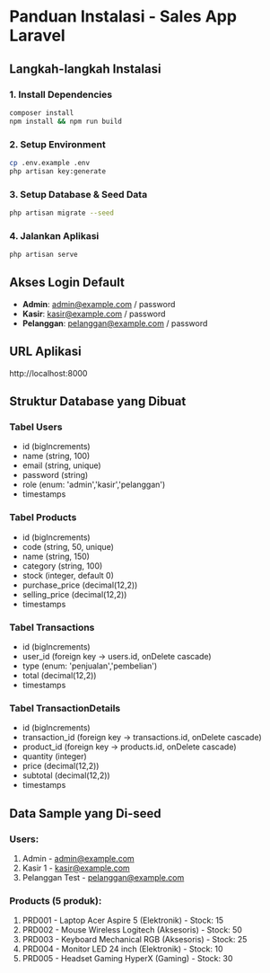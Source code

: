 # Panduan Instalasi - Sales App Laravel

## Langkah-langkah Instalasi

### 1. Install Dependencies
```bash
composer install
npm install && npm run build
```

### 2. Setup Environment
```bash
cp .env.example .env
php artisan key:generate
```

### 3. Setup Database & Seed Data
```bash
php artisan migrate --seed
```

### 4. Jalankan Aplikasi
```bash
php artisan serve
```

## Akses Login Default

- **Admin**: admin@example.com / password
- **Kasir**: kasir@example.com / password  
- **Pelanggan**: pelanggan@example.com / password

## URL Aplikasi
http://localhost:8000

## Struktur Database yang Dibuat

### Tabel Users
- id (bigIncrements)
- name (string, 100)
- email (string, unique)
- password (string)
- role (enum: 'admin','kasir','pelanggan')
- timestamps

### Tabel Products
- id (bigIncrements)
- code (string, 50, unique)
- name (string, 150)
- category (string, 100)
- stock (integer, default 0)
- purchase_price (decimal(12,2))
- selling_price (decimal(12,2))
- timestamps

### Tabel Transactions
- id (bigIncrements)
- user_id (foreign key → users.id, onDelete cascade)
- type (enum: 'penjualan','pembelian')
- total (decimal(12,2))
- timestamps

### Tabel TransactionDetails
- id (bigIncrements)
- transaction_id (foreign key → transactions.id, onDelete cascade)
- product_id (foreign key → products.id, onDelete cascade)
- quantity (integer)
- price (decimal(12,2))
- subtotal (decimal(12,2))
- timestamps

## Data Sample yang Di-seed

### Users:
1. Admin - admin@example.com
2. Kasir 1 - kasir@example.com
3. Pelanggan Test - pelanggan@example.com

### Products (5 produk):
1. PRD001 - Laptop Acer Aspire 5 (Elektronik) - Stock: 15
2. PRD002 - Mouse Wireless Logitech (Aksesoris) - Stock: 50
3. PRD003 - Keyboard Mechanical RGB (Aksesoris) - Stock: 25
4. PRD004 - Monitor LED 24 inch (Elektronik) - Stock: 10
5. PRD005 - Headset Gaming HyperX (Gaming) - Stock: 30